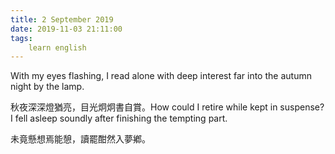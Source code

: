 ```yaml
---
title: 2 September 2019
date: 2019-11-03 21:11:00
tags:
    learn english
---
```

With my eyes flashing, I read alone with
deep interest far into the autumn night by the lamp.

秋夜深深燈猶亮，目光炯炯書自賞。How could I retire while kept in suspense? I
fell asleep soundly after finishing the tempting part. 

未竟懸想焉能憩，讀罷酣然入夢鄕。